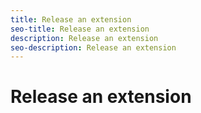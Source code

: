 ```yaml
---
title: Release an extension
seo-title: Release an extension
description: Release an extension
seo-description: Release an extension
---
```


# Release an extension